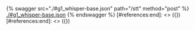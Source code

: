 [#references:start]: <> ({ "template": "openapi" })
[#references:start]: <> ({ "template": "openapi" })
{% swagger src="./#g1_whisper-base.json" path="/stt" method="post" %}
[./#g1_whisper-base.json](./#g1_whisper-base.json)
{% endswagger %}
[#references:end]: <> ({})
[#references:end]: <> ({})